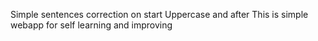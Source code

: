 Simple sentences correction on start Uppercase and after
This is simple webapp for self learning and improving
